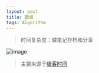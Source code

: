 ```yaml
---
layout: post
title: 数组
tags: Algorithm
---
```

> 时间复杂度：做笔记存档和分享

![image](http://upyun.midnight2104.com/blog/20190224/array.png)

> 主要来源于[极客时间](https://time.geekbang.org/)
